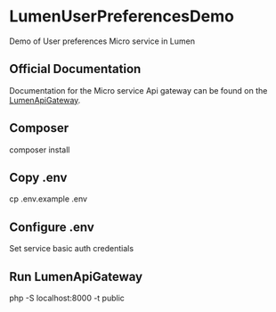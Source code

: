 # LumenUserPreferencesDemo 

Demo of User preferences Micro service in Lumen

## Official Documentation

Documentation for the Micro service Api gateway can be found on the [LumenApiGateway](https://github.com/Dipenduroy/LumenApiGateway).

## Composer

composer install

## Copy .env

cp .env.example .env

## Configure .env

Set service basic auth credentials

## Run LumenApiGateway

php -S localhost:8000 -t public



